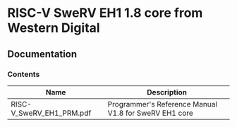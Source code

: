 # RISC-V SweRV EH1 1.8 core from Western Digital

## Documentation

### Contents
Name                     | Description
----------------------   | ------------------------------
RISC-V_SweRV_EH1_PRM.pdf | Programmer's Reference Manual V1.8 for SweRV EH1 core
